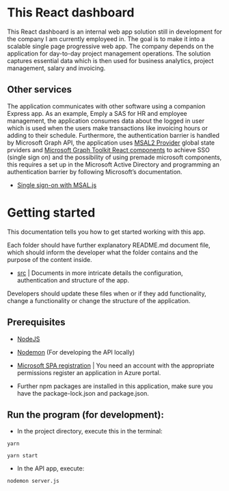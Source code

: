 # This React dashboard

This React dashboard is an internal web app solution still in development for the company I am currently employeed in. The goal is to make it into a scalable single page progressive web app. The company depends on the application for day-to-day project management operations. The solution captures essential data which is then used for business analytics, project management, salary and invoicing. 

## Other services
The application communicates with other software using a companion Express app. As an example, Emply a SAS for HR and employee management, the application consumes data about the logged in user which is used when the users make transactions like invoicing hours or adding to their schedule. Furthermore, the authentication barrier is handled by Microsoft Graph API, the application uses [MSAL2 Provider](https://docs.microsoft.com/en-us/graph/toolkit/providers/msal2) global state prviders and [Microsoft Graph Toolkit React components](https://docs.microsoft.com/en-us/graph/toolkit/get-started/mgt-react) to achieve SSO (single sign on) and the possibility of using premade microsoft components, this requires a set up in the Microsoft Active Directory and programming an authentication barrier by following Microsoft’s documentation.

- [Single sign-on with MSAL.js](https://docs.microsoft.com/en-us/azure/active-directory/develop/msal-js-sso)

# Getting started

This documentation tells you how to get started working with this app.

Each folder should have further explanatory README.md document file, which should inform the developer what the folder contains and the purpose of the content inside.

- [src](src/README.md) | Documents in more intricate details the configuration, authentication and structure of the app.

Developers should update these files when or if they add functionality, change a functionality or change the structure of the application.

## Prerequisites

- [NodeJS](https://nodejs.org/en/)

- [Nodemon](https://www.npmjs.com/package/nodemon) (For developing the API locally)

- [Microsoft SPA registration](https://docs.microsoft.com/en-us/azure/active-directory/develop/scenario-spa-overview) | You need an account with the appropriate permissions register an application in Azure portal.

- Further npm packages are installed in this application, make sure you have the package-lock.json and package.json.

## Run the program (for development):


- In the project directory, execute this in the terminal:

`yarn`

`yarn start`

- In the API app, execute:

`nodemon server.js`